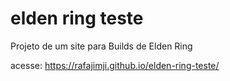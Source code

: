 # elden ring teste
 Projeto de um site para Builds de Elden Ring 

acesse: https://rafajimji.github.io/elden-ring-teste/
